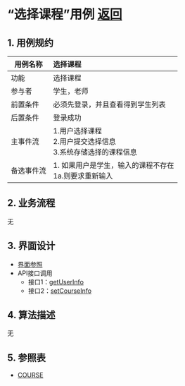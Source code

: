 <!-- markdownlint-disable MD033-->
<!-- 禁止MD033类型的警告 https://www.npmjs.com/package/markdownlint -->

# “选择课程”用例 [返回](../README.md)
## 1. 用例规约

|用例名称|选择课程|
|-------|:-------------|
|功能|选择课程|
|参与者|学生，老师|
|前置条件|必须先登录，并且查看得到学生列表|
|后置条件| 登录成功|
|主事件流| 1.用户选择课程 <br/> 2.用户提交选择信息 <br/>3.系统存储选择的课程信息|
|备选事件流|1. 如果用户是学生，输入的课程不存在 <br/> 1a.则要求重新输入|

## 2. 业务流程
无

## 3. 界面设计
- [界面参照]( ../界面/选择课程.md)
- API接口调用
    - 接口1：[getUserInfo](../接口/getUserInfo.md)
    - 接口2：[setCourseInfo](../接口/setCourseInfo.md)
    
## 4. 算法描述
无
    
## 5. 参照表
- [COURSE](../数据库设计.md/#COURSE)
